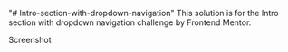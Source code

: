 "# Intro-section-with-dropdown-navigation" 
This solution is for the Intro section with dropdown navigation challenge by Frontend Mentor. 

Screenshot 
